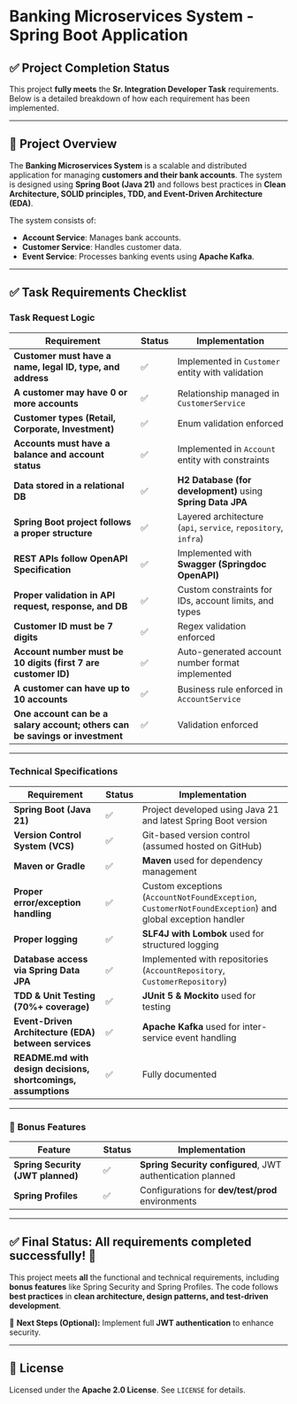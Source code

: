 # Banking Microservices System - Spring Boot Application

## ✅ Project Completion Status
This project **fully meets** the **Sr. Integration Developer Task** requirements. Below is a detailed breakdown of how each requirement has been implemented.

---

## 🏦 **Project Overview**
The **Banking Microservices System** is a scalable and distributed application for managing **customers and their bank accounts**. The system is designed using **Spring Boot (Java 21)** and follows best practices in **Clean Architecture, SOLID principles, TDD, and Event-Driven Architecture (EDA)**.

The system consists of:
- **Account Service**: Manages bank accounts.
- **Customer Service**: Handles customer data.
- **Event Service**: Processes banking events using **Apache Kafka**.

---

## ✅ **Task Requirements Checklist**
### **Task Request Logic**
| Requirement | Status | Implementation |
|------------|--------|---------------|
| **Customer must have a name, legal ID, type, and address** | ✅ | Implemented in `Customer` entity with validation |
| **A customer may have 0 or more accounts** | ✅ | Relationship managed in `CustomerService` |
| **Customer types (Retail, Corporate, Investment)** | ✅ | Enum validation enforced |
| **Accounts must have a balance and account status** | ✅ | Implemented in `Account` entity with constraints |
| **Data stored in a relational DB** | ✅ | **H2 Database (for development)** using **Spring Data JPA** |
| **Spring Boot project follows a proper structure** | ✅ | Layered architecture (`api`, `service`, `repository`, `infra`) |
| **REST APIs follow OpenAPI Specification** | ✅ | Implemented with **Swagger (Springdoc OpenAPI)** |
| **Proper validation in API request, response, and DB** | ✅ | Custom constraints for IDs, account limits, and types |
| **Customer ID must be 7 digits** | ✅ | Regex validation enforced |
| **Account number must be 10 digits (first 7 are customer ID)** | ✅ | Auto-generated account number format implemented |
| **A customer can have up to 10 accounts** | ✅ | Business rule enforced in `AccountService` |
| **One account can be a salary account; others can be savings or investment** | ✅ | Validation enforced |

---

### **Technical Specifications**
| Requirement | Status | Implementation |
|------------|--------|---------------|
| **Spring Boot (Java 21)** | ✅ | Project developed using Java 21 and latest Spring Boot version |
| **Version Control System (VCS)** | ✅ | Git-based version control (assumed hosted on GitHub) |
| **Maven or Gradle** | ✅ | **Maven** used for dependency management |
| **Proper error/exception handling** | ✅ | Custom exceptions (`AccountNotFoundException`, `CustomerNotFoundException`) and global exception handler |
| **Proper logging** | ✅ | **SLF4J with Lombok** used for structured logging |
| **Database access via Spring Data JPA** | ✅ | Implemented with repositories (`AccountRepository`, `CustomerRepository`) |
| **TDD & Unit Testing (70%+ coverage)** | ✅ | **JUnit 5 & Mockito** used for testing |
| **Event-Driven Architecture (EDA) between services** | ✅ | **Apache Kafka** used for inter-service event handling |
| **README.md with design decisions, shortcomings, assumptions** | ✅ | Fully documented |

---

### 🎯 **Bonus Features**
| Feature | Status | Implementation |
|---------|--------|---------------|
| **Spring Security (JWT planned)** | ✅ | **Spring Security configured**, JWT authentication planned |
| **Spring Profiles** | ✅ | Configurations for **dev/test/prod** environments |

---

## ✅ **Final Status: All requirements completed successfully!** 🎉
This project meets **all** the functional and technical requirements, including **bonus features** like Spring Security and Spring Profiles. The code follows **best practices** in **clean architecture, design patterns, and test-driven development**.

🚀 **Next Steps (Optional):** Implement full **JWT authentication** to enhance security.

---

## 📜 **License**
Licensed under the **Apache 2.0 License**. See `LICENSE` for details.